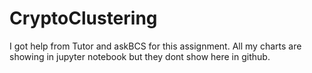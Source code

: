 # CryptoClustering
I got help from Tutor and askBCS for this assignment. All my charts are showing in jupyter notebook but they dont show here in github. 
